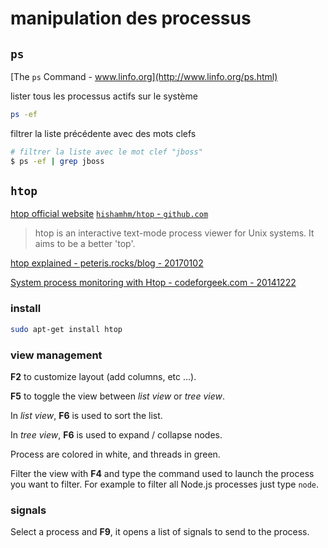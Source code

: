 # manipulation des processus

## `ps`

[The `ps` Command - www.linfo.org](http://www.linfo.org/ps.html)

lister tous les processus actifs sur le système

```bash
ps -ef
```

filtrer la liste précédente avec des mots clefs

```bash
# filtrer la liste avec le mot clef "jboss"
$ ps -ef | grep jboss
```

## `htop`

[htop official website](https://hisham.hm/htop/) [`hishamhm/htop` - `github.com`](https://github.com/hishamhm/htop)

> htop is an interactive text-mode process viewer for Unix systems. It aims to be a better 'top'.

[htop explained - peteris.rocks/blog - 20170102](https://peteris.rocks/blog/htop/)

[System process monitoring with Htop - codeforgeek.com - 20141222](https://codeforgeek.com/2014/12/system-process-monitoring-htop/)

### install

```bash
sudo apt-get install htop
```

### view management

**F2** to customize layout (add columns, etc ...).

**F5** to toggle the view between *list view* or *tree view*.

In *list view*, **F6** is used to sort the list.

In *tree view*, **F6** is used to expand / collapse nodes.

Process are colored in white, and threads in green.

Filter the view with **F4** and type the command used to launch the process you want to filter.
For example to filter all Node.js processes just type `node`.

### signals

Select a process and **F9**, it opens a list of signals to send to the process.
